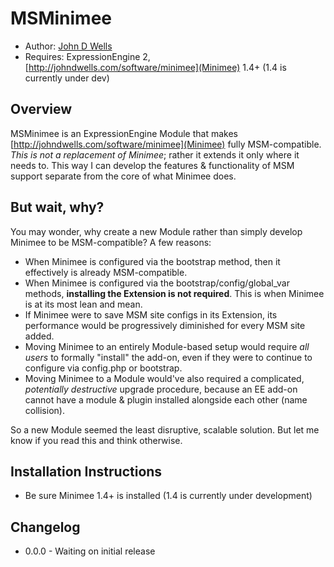 # MSMinimee

* Author: [John D Wells](http://johndwells.com)
* Requires: ExpressionEngine 2, [http://johndwells.com/software/minimee](Minimee) 1.4+ (1.4 is currently under dev)


## Overview

MSMinimee is an ExpressionEngine Module that makes [http://johndwells.com/software/minimee](Minimee) fully MSM-compatible.  
_This is not a replacement of Minimee_; rather it extends it only where it needs to. This way I can develop the features & functionality of MSM support separate from the core of what Minimee does.

## But wait, why?

You may wonder, why create a new Module rather than simply develop Minimee to be MSM-compatible?  A few reasons:

* When Minimee is configured via the bootstrap method, then it effectively is already MSM-compatible.
* When Minimee is configured via the bootstrap/config/global_var methods, **installing the Extension is not required**. This is when Minimee is at its most lean and mean.
* If Minimee were to save MSM site configs in its Extension, its performance would be progressively diminished for every MSM site added.
* Moving Minimee to an entirely Module-based setup would require _all users_ to formally "install" the add-on, even if they were to continue to configure via config.php or bootstrap.
* Moving Minimee to a Module would've also required a complicated, _potentially destructive_ upgrade procedure, because an EE add-on cannot have a module & plugin installed alongside each other (name collision).

So a new Module seemed the least disruptive, scalable solution. But let me know if you read this and think otherwise.

## Installation Instructions

* Be sure Minimee 1.4+ is installed (1.4 is currently under development)


## Changelog

* 0.0.0 - Waiting on initial release

